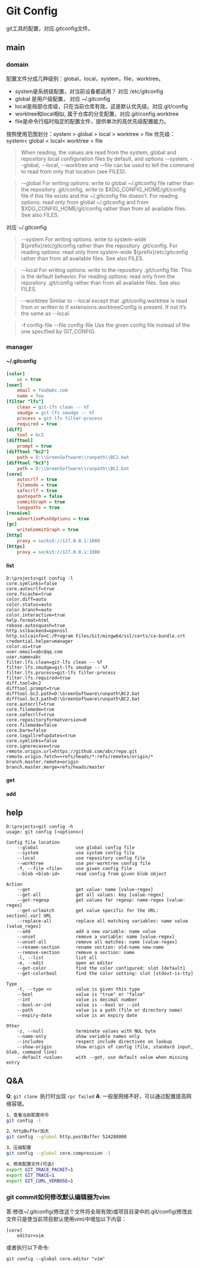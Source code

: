 # Git Config

git工具的配置，对应.gitconfig文件。

## main
### domain

配置文件分成几种级别：global，local，system，file，worktree。

- system是系统级配置，对当前设备都适用？ 对应 /etc/gitconfig
- global 是用户级配置， 对应 ~/.gitconfig
- local是局部仓库级，只在当前仓库有效。这是默认优先级。对应.git/config
- worktree和local相似, 属于仓库的分支配置，对应.git/config.worktree
- file是命令行临时指定的配置文件，提供单次的高优先级配置能力。

按照使用范围划分：system > global > local > worktree > file
优先级： system< global <  local< worktree <  file


> When reading, the values are read from the system, global and repository local configuration files by default, and options --system, --global, --local, --worktree and --file <filename> can be used to tell the command to read from only that location (see FILES).



> --global
For writing options: write to global ~/.gitconfig file rather than the repository .git/config, write to $XDG_CONFIG_HOME/git/config file if this file exists and the ~/.gitconfig file doesn’t.
For reading options: read only from global ~/.gitconfig and from $XDG_CONFIG_HOME/git/config rather than from all available files.
See also FILES.

对应 ~/.gitconfig


> --system
For writing options: write to system-wide $(prefix)/etc/gitconfig rather than the repository .git/config.
For reading options: read only from system-wide $(prefix)/etc/gitconfig rather than from all available files.
See also FILES.

> --local
For writing options: write to the repository .git/config file. This is the default behavior.
For reading options: read only from the repository .git/config rather than from all available files.
See also FILES.

> --worktree
Similar to --local except that .git/config.worktree is read from or written to if extensions.worktreeConfig is present. If not it’s the same as --local.

> -f config-file
> --file config-file
Use the given config file instead of the one specified by GIT_CONFIG.


### manager

#### ~/.gitconfig

``` ini
[color]
	ui = true
[user]
	email = foo@abc.com
	name = foo
[filter "lfs"]
	clean = git-lfs clean -- %f
	smudge = git-lfs smudge -- %f
	process = git-lfs filter-process
	required = true
[diff]
	tool = bc2
[difftool]
	prompt = true
[difftool "bc2"]
	path = D:\\GreenSoftware\\runpath\\BC2.bat
[difftool "bc3"]
	path = D:\\GreenSoftware\\runpath\\BC2.bat
[core]
	autocrlf = true
	filemode = true
	safecrlf = true
	quotepath = false
	commitGraph = true
	longpaths = true
[receive]
	advertisePushOptions = true
[gc]
	writeCommitGraph = true
[http]
	proxy = socks5://127.0.0.1:1080
[https]
	proxy = socks5://127.0.0.1:1080
```

#### list

```
D:\projects>git config -l
core.symlinks=false
core.autocrlf=true
core.fscache=true
color.diff=auto
color.status=auto
color.branch=auto
color.interactive=true
help.format=html
rebase.autosquash=true
http.sslbackend=openssl
http.sslcainfo=C:/Program Files/Git/mingw64/ssl/certs/ca-bundle.crt
credential.helper=manager
color.ui=true
user.email=abc@qq.com
user.name=abc
filter.lfs.clean=git-lfs clean -- %f
filter.lfs.smudge=git-lfs smudge -- %f
filter.lfs.process=git-lfs filter-process
filter.lfs.required=true
diff.tool=bc2
difftool.prompt=true
difftool.bc2.path=D:\GreenSoftware\runpath\BC2.bat
difftool.bc3.path=D:\GreenSoftware\runpath\BC2.bat
core.autocrlf=true
core.filemode=true
core.safecrlf=true
core.repositoryformatversion=0
core.filemode=false
core.bare=false
core.logallrefupdates=true
core.symlinks=false
core.ignorecase=true
remote.origin.url=https://github.com/abc/repo.git
remote.origin.fetch=+refs/heads/*:refs/remotes/origin/*
branch.master.remote=origin
branch.master.merge=refs/heads/master
```

#### get
#### add

## help
```
D:\projects>git config -h
usage: git config [<options>]

Config file location
    --global              use global config file
    --system              use system config file
    --local               use repository config file
    --worktree            use per-worktree config file
    -f, --file <file>     use given config file
    --blob <blob-id>      read config from given blob object

Action
    --get                 get value: name [value-regex]
    --get-all             get all values: key [value-regex]
    --get-regexp          get values for regexp: name-regex [value-regex]
    --get-urlmatch        get value specific for the URL: section[.var] URL
    --replace-all         replace all matching variables: name value [value_regex]
    --add                 add a new variable: name value
    --unset               remove a variable: name [value-regex]
    --unset-all           remove all matches: name [value-regex]
    --rename-section      rename section: old-name new-name
    --remove-section      remove a section: name
    -l, --list            list all
    -e, --edit            open an editor
    --get-color           find the color configured: slot [default]
    --get-colorbool       find the color setting: slot [stdout-is-tty]

Type
    -t, --type <>         value is given this type
    --bool                value is "true" or "false"
    --int                 value is decimal number
    --bool-or-int         value is --bool or --int
    --path                value is a path (file or directory name)
    --expiry-date         value is an expiry date

Other
    -z, --null            terminate values with NUL byte
    --name-only           show variable names only
    --includes            respect include directives on lookup
    --show-origin         show origin of config (file, standard input, blob, command line)
    --default <value>     with --get, use default value when missing entry
```

## Q&A

**Q**: `git clone `执行时出现 `rpc failed`
**A**: 一般是网络不好，可以通过配置提高网络容错。

``` bash
1、查看当前配置命令
git config -l

2、httpBuffer加大
git config --global http.postBuffer 524288000

3、压缩配置
git config --global core.compression -1

4、修改配置文件(可选)
export GIT_TRACE_PACKET=1
export GIT_TRACE=1
export GIT_CURL_VERBOSE=1
```


### git commit如何修改默认编辑器为vim
答:修改~/.gitconfig(修改这个文件将全局有效)或项目目录中的.git/config(修改此文件只是使当前项目默认使用vim)中增加以下内容：
```
[core]
    editor=vim
```

或者执行以下命令:

`git config --global core.editor "vim"`